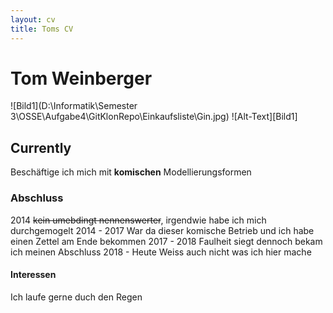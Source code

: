 ```yaml
---
layout: cv
title: Toms CV
---
```



# Tom Weinberger #
![Bild1](D:\Informatik\Semester 3\OSSE\Aufgabe4\GitKlonRepo\Einkaufsliste\Gin.jpg)
![Alt-Text][Bild1]
## Currently ##

Beschäftige ich mich mit **komischen** Modellierungsformen

### Abschluss ###
2014 ~~kein umebdingt nennenswerter~~, irgendwie habe  ich mich durchgemogelt
2014 - 2017 War da dieser komische Betrieb und ich habe einen Zettel am Ende bekommen
2017 - 2018 Faulheit siegt dennoch bekam ich meinen Abschluss
2018 - Heute Weiss auch  nicht was ich hier mache
#### Interessen ####

Ich laufe gerne duch den Regen
